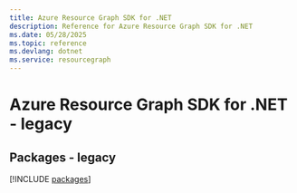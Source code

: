 ```yaml
---
title: Azure Resource Graph SDK for .NET
description: Reference for Azure Resource Graph SDK for .NET
ms.date: 05/28/2025
ms.topic: reference
ms.devlang: dotnet
ms.service: resourcegraph
---
```

# Azure Resource Graph SDK for .NET - legacy
## Packages - legacy
[!INCLUDE [packages](resource-graph-index.md)]
